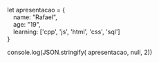 let apresentacao = {  
&emsp;name: "Rafael",  
&emsp;age: "19",  
&emsp;learning: ['cpp', 'js', 'html', 'css', 'sql']  
}

console.log(JSON.stringify( apresentacao, null, 2))
